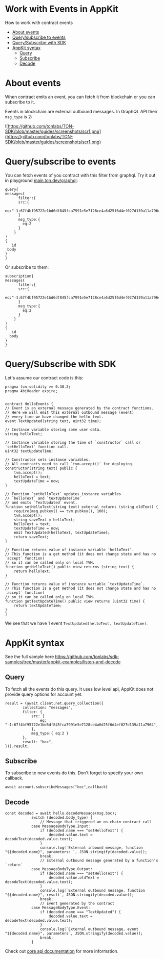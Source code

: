 # Work with Events in AppKit

How to work with contract events

- [About events](#about-events)
- [Query/subscribe to events](#querysubscribe-to-events)
- [Query/Subscribe with SDK](#querysubscribe-with-sdk)
- [AppKit syntax](#appkit-syntax)
  - [Query](#query)
  - [Subscribe](#subscribe)
  - [Decode](#decode)

# About events

When contract emits an event, you can fetch it from blockchain or you can subscribe to it. 

Events in blockchain are external outbound messages. In GraphQL API their `msg_type` is 2:

![https://github.com/tonlabs/TON-SDK/blob/master/guides/screenshots/scr1.png](https://github.com/tonlabs/TON-SDK/blob/master/guides/screenshots/scr1.png)

# Query/subscribe to events

You can fetch events of you contract with this filter from graphql. Try it out in playground [main.ton.dev/graphql](https://main.ton.dev/graphql):

    query{
    messages(
	      filter:{ 
          src:{
            eq:"-1:67f4bf95722e1bd6df845fca7991e5e7128ce4a6d25f6d4ef027d139a11a7964"
          }
          msg_type:{
            eq:2
          }
        }
    )
    {
       id
     body
    }
    }
        

Or subscribe to them:

    subscription{
    messages(
	      filter:{ 
          src:{
            eq:"-1:67f4bf95722e1bd6df845fca7991e5e7128ce4a6d25f6d4ef027d139a11a7964"
          }
          msg_type:{
            eq:2
          }
        }
    )
    {
       id
      body
    }
    }


# Query/Subscribe with SDK

Let's assume our contract code is this:

    pragma ton-solidity >= 0.38.2;
    pragma AbiHeader expire;


    contract HelloEvents {
    // Event is an external message generated by the contract functions.
    // Here we will emit this external outbound message (event)
    // every time we have changed the hello text.
    event TextUpdated(string text, uint32 time);

    // Instance variable storing some user data.
    string helloText;

    // Instance variable storing the time of `constructor` call or `setHelloText` function call.
    uint32 textUpdateTime;

    // Constructor sets instance variables.
    // All contracts need to call `tvm.accept()` for deploying.
    constructor(string text) public {
        tvm.accept();
        helloText = text;
        textUpdateTime = now;
    }

    // Function `setHelloText` updates instance variables
    // `helloText` and `textUpdateTime` 
    // and emits `TextUpdated` event.
    function setHelloText(string text) external returns (string oldText) {
        require(msg.pubkey() == tvm.pubkey(), 100);
        tvm.accept();
        string saveText = helloText;
        helloText = text;
        textUpdateTime = now;
        emit TextUpdated(helloText, textUpdateTime);
        return saveText;
    }

    // Function returns value of instance variable `helloText`.
    // This function is a get method (it does not change state and has no `accept` function)
    // so it can be called only on local TVM.
    function getHelloText() public view returns (string text) {
        return helloText;
    }

    // Function returns value of instance variable `textUpdateTime`.
    // This function is a get method (it does not change state and has no `accept` function)
    // so it can be called only on local TVM.
    function getTextUpdateTime() public view returns (uint32 time) {
        return textUpdateTime;
    }
    }


We see that we have 1 event  `TextUpdated(helloText, textUpdateTime)`.

# AppKit syntax

See the full sample here https://github.com/tonlabs/sdk-samples/tree/master/appkit-examples/listen-and-decode

## Query

To fetch all the events do this query. It uses low level api, AppKit does not provide query options for account yet.

    result = (await client.net.query_collection({
            collection: "messages",
            filter: {
                src: {
                    eq: "-1:67f4bf95722e1bd6df845fca7991e5e7128ce4a6d25f6d4ef027d139a11a7964",
                },
                msg_type:{ eq:2 }
            },
            result: "boc",
    })).result;

## Subscribe

To subscribe to new events do this. Don't forget to specify your own callback.

    await account.subscribeMessages("boc",callback)

## Decode

    const decoded = await hello.decodeMessage(msg.boc);
                switch (decoded.body_type) {
                    // Message that triggered an on-chain contract call
                case MessageBodyType.Input:
                    if (decoded.name === "setHelloText") {
                        decoded.value.text = decodeText(decoded.value.text);
                    }
                    console.log(`External inbound message, function "${decoded.name}", parameters: `, JSON.stringify(decoded.value));
                    break;
                    // External outbound message generated by a function's `return`
                case MessageBodyType.Output:
                    if (decoded.name === "setHelloText") {
                        decoded.value.oldText = decodeText(decoded.value.text);
                    }
                    console.log(`External outbound message, function "${decoded.name}", result`, JSON.stringify(decoded.value));
                    break;
                    // Event generated by the contract
                case MessageBodyType.Event:
                    if (decoded.name === "TextUpdated") {
                        decoded.value.text = decodeText(decoded.value.text);
                    }
                    console.log(`External outbound message, event "${decoded.name}", parameters`, JSON.stringify(decoded.value));
                    break;
                }

Check out [core api documentation](https://github.com/tonlabs/TON-SDK/blob/master/guides/work_with_contracts/6_work_with_events.md) for more information.
